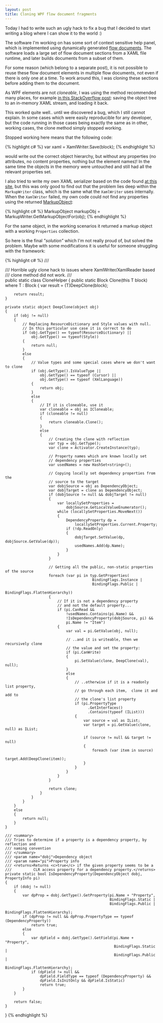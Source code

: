 ```yaml
---
layout: post
title: Cloning WPF flow document fragments
---
```

Today I had to write such an ugly hack to fix a bug that I decided to start writing a blog where I can show it to the world :)

The software I'm working on has some sort of context sensitive help panel, which is implemented using dynamically generated [flow documents](http://msdn.microsoft.com/en-us/library/aa970909.aspx). The software loads a large set of flow document sections from a XAML file runtime, and later builds documents from a subset of them.

For some reason (which belong to a separate post), it is not possible to reuse these flow document elements in multiple flow documents, not even if there is only one at a time. To work around this, I was cloning these sections before adding them to the document.

As WPF elements are not _cloneable_, I was using the method recommended many places, for example [in this StackOverflow post](http://stackoverflow.com/questions/32541/how-can-you-clone-a-wpf-object): saving the object tree to an in-memory XAML stream, and loading it back.

This worked quite well.. until we discovered a bug, which I still cannot explain. In some cases which were easily reproducible for any developer, but the code running in those cases being exactly the same as in other, working cases, the clone method simply stopped working.

Stopped working here means that the following code:

{% highlight c# %}
var xaml = XamlWriter.Save(block);
{% endhighlight %}

would write out the correct object hierarchy, but without any properties (no attributes, no content properties, nothing but the element names)! In the same time the objects in the memory were untouched and still had all the relevant properties set.

I also tried to write my own XAML serializer based on the code found [at this site](http://go4answers.webhost4life.com/Example/xaml-serialization-replacement-75133.aspx), but this was only good to find out that the problem lies deep within the `MarkupWriter` class, which is the same what the `XamlWriter` uses internally. When the `XamlWriter` failed, my own code could not find any properties using the returned [MarkupObject](http://msdn.microsoft.com/en-us/library/system.windows.markup.primitives.markupobject.aspx):

{% highlight c# %}
MarkupObject markupObj = MarkupWriter.GetMarkupObjectFor(obj);
{% endhighlight %}

For the same object, in the working scenarios it returned a markup object with a working `Properties` collection.

So here is the final _"solution"_ which I'm not really proud of, but solved the problem. Maybe with some modifications it is useful for someone struggling with the framework:

{% highlight c# %}
/// <summary>
/// Horrible ugly clone hack to issues where XamlWriter/XamlReader based
/// clone method did not work.
/// </summary>
public static class CloneHelper
{
    public static Block Clone<t>(this T block)
        where T : Block
    {
        var result = (T)DeepClone(block);

        return result;
    }

    private static object DeepClone(object obj)
    {
        if (obj != null)
        {
            // Replacing ResourceDictionary and Style values with null. 
            // In this particular use case it is correct to do
            if (obj.GetType() == typeof(ResourceDictionary) ||
                obj.GetType() == typeof(Style))
            {
                return null;
            }
            else
            {
                // Value types and some special cases where we don't want to clone
                if (obj.GetType().IsValueType ||
                    obj.GetType() == typeof (Cursor) ||
                    obj.GetType() == typeof (XmlLanguage))
                {
                    return obj;
                }
                else
                {
                    // If it is cloneable, use it
                    var cloneable = obj as ICloneable;
                    if (cloneable != null)
                    {
                        return cloneable.Clone();
                    }
                    else
                    {
                        // Creating the clone with reflection
                        var typ = obj.GetType();
                        var clone = Activator.CreateInstance(typ);                     

                        // Property names which are known locally set 
                        // dependency properties
                        var usedNames = new HashSet<string>();                        

                        // Copying locally set dependency properties from the 
                        // source to the target
                        var dobjSource = obj as DependencyObject;
                        var dobjTarget = clone as DependencyObject;
                        if (dobjSource != null && dobjTarget != null)
                        {
                            var locallySetProperties = 
                                dobjSource.GetLocalValueEnumerator();
                            while (locallySetProperties.MoveNext())
                            {
                                DependencyProperty dp = 
                                    locallySetProperties.Current.Property;
                                if (!dp.ReadOnly)
                                {
                                    dobjTarget.SetValue(dp, dobjSource.GetValue(dp));
                                    usedNames.Add(dp.Name);
                                }
                            }
                        }                        

                        // Getting all the public, non-static properties of the source
                        foreach (var pi in typ.GetProperties(
                                            BindingFlags.Instance | 
                                            BindingFlags.Public | 
                                            BindingFlags.FlattenHierarchy))
                        {
                            // If it is not a dependency property 
                            // and not the default property...
                            if (pi.CanRead &&
                                !usedNames.Contains(pi.Name) &&
                                !IsDependencyProperty(dobjSource, pi) &&
                                pi.Name != "Item")
                            {                                    
                                var val = pi.GetValue(obj, null);

                                // ..and it is writeable, then we recursively clone 
                                // the value and set the property:
                                if (pi.CanWrite)
                                {                                        
                                    pi.SetValue(clone, DeepClone(val), null);
                                }
                                else
                                {
                                    // ..otherwise if it is a readonly list property, 
                                    // go through each item,  clone it and add to 
                                    // the clone's list property
                                    if (pi.PropertyType
                                          .GetInterfaces()
                                          .Contains(typeof (IList)))
                                    {
                                        var source = val as IList;
                                        var target = pi.GetValue(clone, null) as IList;

                                        if (source != null && target != null)
                                        {
                                            foreach (var item in source)
                                                target.Add(DeepClone(item));
                                        }
                                    }
                                }
                            }
                        }                        

                        return clone;
                    }
                }
            }
        }
        else
        {
            return null;
        }
    }    

    /// <summary>
    /// Tries to determine if a property is a dependency property, by reflection and 
    /// naming convention
    /// </summary>
    /// <param name="dobj">Dependency object
    /// <param name="pi">Property info
    /// <returns>Returns <c>true</c> if the given property seems to be a 
    ///          CLR access property for a dependency property.</returns>
    private static bool IsDependencyProperty(DependencyObject dobj, PropertyInfo pi)
    {
        if (dobj != null)
        {
            var dpProp = dobj.GetType().GetProperty(pi.Name + "Property", 
                                                    BindingFlags.Static |
                                                    BindingFlags.Public |
                                                    BindingFlags.FlattenHierarchy);
            if (dpProp != null && dpProp.PropertyType == typeof (DependencyProperty))
                return true;
            else
            {
                var dpField = dobj.GetType().GetField(pi.Name + "Property", 
                                                      BindingFlags.Static | 
                                                      BindingFlags.Public | 
                                                      BindingFlags.FlattenHierarchy);
                if (dpField != null && 
                    dpField.FieldType == typeof (DependencyProperty) && 
                    dpField.IsInitOnly && dpField.IsStatic)
                    return true;
            }
        }        

        return false;
    }
}
{% endhighlight %}

